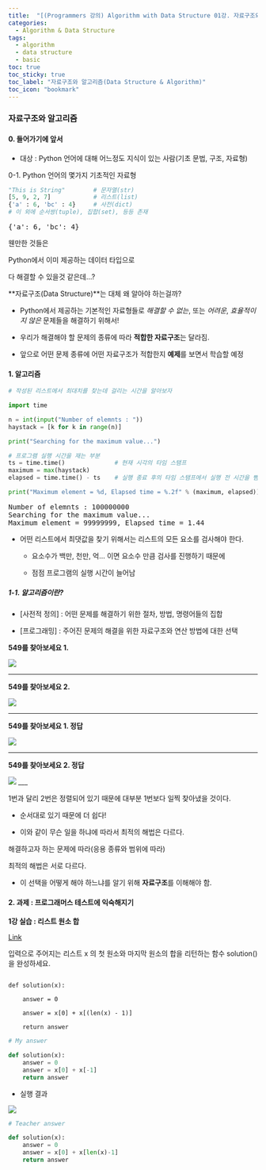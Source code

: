 ```yaml
---
title:  "[(Programmers 강의) Algorithm with Data Structure 01강. 자료구조와 알고리즘(Data Structure & Algorithm)]"
categories:
  - Algorithm & Data Structure
tags:
  - algorithm
  - data structure
  - basic
toc: true
toc_sticky: true
toc_label: "자료구조와 알고리즘(Data Structure & Algorithm)"
toc_icon: "bookmark"
---
```



<head>
  <style>
    table.dataframe {
      white-space: normal;
      width: 100%;
      height: 240px;
      display: block;
      overflow: auto;
      font-family: Arial, sans-serif;
      font-size: 0.9rem;
      line-height: 20px;
      text-align: center;
      border: 0px !important;
    }

    table.dataframe th {
      text-align: center;
      font-weight: bold;
      padding: 8px;
    }

    table.dataframe td {
      text-align: center;
      padding: 8px;
    }

    table.dataframe tr:hover {
      background: #b8d1f3; 
    }

    .output_prompt {
      overflow: auto;
      font-size: 0.9rem;
      line-height: 1.45;
      border-radius: 0.3rem;
      -webkit-overflow-scrolling: touch;
      padding: 0.8rem;
      margin-top: 0;
      margin-bottom: 15px;
      font: 1rem Consolas, "Liberation Mono", Menlo, Courier, monospace;
      color: $code-text-color;
      border: solid 1px $border-color;
      border-radius: 0.3rem;
      word-break: normal;
      white-space: pre;
    }

  .dataframe tbody tr th:only-of-type {
      vertical-align: middle;
  }

  .dataframe tbody tr th {
      vertical-align: top;
  }

  .dataframe thead th {
      text-align: center !important;
      padding: 8px;
  }

  .page__content p {
      margin: 0 0 0px !important;
  }

  .page__content p > strong {
    font-size: 0.8rem !important;
  }

  </style>
</head>


### 자료구조와 알고리즘


#### 0. 들어가기에 앞서


- 대상 : Python 언어에 대해 어느정도 지식이 있는 사람(기초 문법, 구조, 자료형)


0-1. Python 언어의 몇가지 기초적인 자료형



```python
"This is String"        # 문자열(str)
[5, 9, 2, 7]            # 리스트(list)
{'a' : 6, 'bc' : 4}     # 사전(dict)
# 이 외에 순서쌍(tuple), 집합(set), 등등 존재
```

<pre>
{'a': 6, 'bc': 4}
</pre>
웬만한 것들은

Python에서 이미 제공하는 데이터 타입으로

다 해결할 수 있을것 같은데...?



**자료구조(Data Structure)**는 대체 왜 알아야 하는걸까?

- Python에서 제공하는 기본적인 자료형들로 *해결할 수 없는*, 또는 *어려운*, *효율적이지 않은* 문제들을 해결하기 위해서!



- 우리가 해결해야 할 문제의 종류에 따라 **적합한 자료구조**는 달라짐.



- 앞으로 어떤 문제 종류에 어떤 자료구조가 적합한지 **예제**를 보면서 학습할 예정


#### 1. 알고리즘



```python
# 작성된 리스트에서 최대치를 찾는데 걸리는 시간을 알아보자

import time

n = int(input("Number of elemnts : "))
haystack = [k for k in range(n)]

print("Searching for the maximum value...")

# 프로그램 실행 시간을 재는 부분
ts = time.time()              # 현재 시각의 타임 스탬프
maximum = max(haystack)
elapsed = time.time() - ts    # 실행 종료 후의 타임 스탬프에서 실행 전 시간을 뺌(실질적인 실행 시간)

print("Maximum element = %d, Elapsed time = %.2f" % (maximum, elapsed))
```

<pre>
Number of elemnts : 100000000
Searching for the maximum value...
Maximum element = 99999999, Elapsed time = 1.44
</pre>
* 어떤 리스트에서 최댓값을 찾기 위해서는 리스트의 모든 요소를 검사해야 한다.

    * 요소수가 백만, 천만, 억... 이면 요소수 만큼 검사를 진행하기 때문에

    * 점점 프로그램의 실행 시간이 늘어남


##### 1-1. 알고리즘이란?

- [사전적 정의] : 어떤 문제를 해결하기 위한 절차, 방법, 명령어들의 집합

- [프로그래밍] : 주어진 문제의 해결을 위한 자료구조와 연산 방법에 대한 선택


**549를 찾아보세요 1.**  

<img src="/assets/asset/find5491.png">

___


**549를 찾아보세요 2.**  

<img src="/assets/asset/find5492.png">

___


**549를 찾아보세요 1. 정답**  

<img src="/assets/asset/find5491_answer.png">

___


**549를 찾아보세요 2. 정답**  

<img src="/assets/asset/find5492_answer.png">
___


1번과 달리 2번은 정렬되어 있기 때문에 대부분 1번보다 일찍 찾아냈을 것이다.

- 순서대로 있기 때문에 더 쉽다!

- 이와 같이 무슨 일을 하냐에 따라서 최적의 해법은 다르다.


해결하고자 하는 문제에 따라(응용 종류와 범위에 따라)  

최적의 해법은 서로 다르다.

- 이 선택을 어떻게 해야 하느냐를 알기 위해 **자료구조**를 이해해야 함.


#### 2. 과제 : 프로그래머스 테스트에 익숙해지기


**1강 실습 : 리스트 원소 합**  

[Link](https://programmers.co.kr/learn/courses/57/lessons/13772)





입력으로 주어지는 리스트 x 의 첫 원소와 마지막 원소의 합을 리턴하는 함수 solution()을 완성하세요.



```py3

def solution(x):

    answer = 0

    answer = x[0] + x[(len(x) - 1)]

    return answer

```



```python
# My answer

def solution(x):
    answer = 0
    answer = x[0] + x[-1]
    return answer
```

- 실행 결과

<img src="/assets/asset/Test_answer_01.png">



```python
# Teacher answer

def solution(x):
    answer = 0
    answer = x[0] + x[len(x)-1]
    return answer
```
